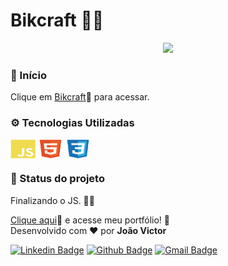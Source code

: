 # Bikcraft 🚴🏻

<div align="center">
<img src="https://user-images.githubusercontent.com/92797194/162769755-658dbcbd-3b9f-4290-b769-4c911c4ed10f.png" width="700px"/>
</div>  
<h3 id="inicio">🚀 Início</h3>

Clique em [Bikcraft](https://joaodev2005.github.io/Bikcraft/)🔗 para acessar.

<h3 id="tecnologias">⚙️ Tecnologias Utilizadas</h3>

<div style="display: inline_block">
  <img align="center" alt="Bruno-Js" height="30" width="40" src="https://raw.githubusercontent.com/devicons/devicon/master/icons/javascript/javascript-plain.svg">
  <img align="center" alt="Bruno-HTML" height="30" width="40" src="https://raw.githubusercontent.com/devicons/devicon/master/icons/html5/html5-original.svg">
  <img align="center" alt="Bruno-CSS" height="30" width="40" src="https://raw.githubusercontent.com/devicons/devicon/master/icons/css3/css3-original.svg">
</div>

<h3 id="status">📌 Status do projeto</h3>

Finalizando o JS. ​​👨‍💻​

[Clique aqui](https://joaodev2005.github.io/portfolio.github.io/)🔗 e acesse meu portfólio! 💼 <br>
Desenvolvido com ❤️ por **João Victor**

[![Linkedin Badge](https://img.shields.io/badge/LinkedIn-0077B5?style=for-the-badge&logo=linkedin&logoColor=white)](https://www.linkedin.com/in/jo%C3%A3o-victor-98b9562a5/) [![Github Badge](https://img.shields.io/badge/GitHub-100000?style=for-the-badge&logo=github&logoColor=white)](https://github.com/joaodev2005) [![Gmail Badge](https://img.shields.io/badge/Gmail-D14836?style=for-the-badge&logo=gmail&logoColor=white)](mailto:joao.contatos49@gmail.com)
